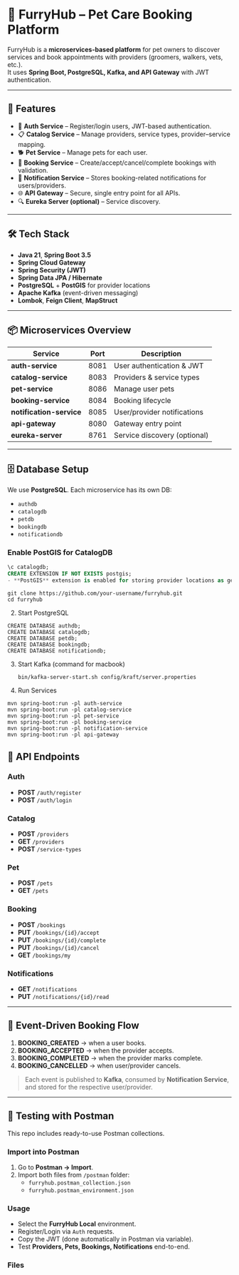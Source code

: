 # 🐾 FurryHub – Pet Care Booking Platform

FurryHub is a **microservices-based platform** for pet owners to discover services and book appointments with providers (groomers, walkers, vets, etc.).  
It uses **Spring Boot, PostgreSQL, Kafka, and API Gateway** with JWT authentication.

---

## 🚀 Features

- 🔑 **Auth Service** – Register/login users, JWT-based authentication.
- 📋 **Catalog Service** – Manage providers, service types, provider–service mapping.
- 🐕 **Pet Service** – Manage pets for each user.
- 📅 **Booking Service** – Create/accept/cancel/complete bookings with validation.
- 🔔 **Notification Service** – Stores booking-related notifications for users/providers.
- 🌐 **API Gateway** – Secure, single entry point for all APIs.
- 🔍 **Eureka Server (optional)** – Service discovery.

---

## 🛠 Tech Stack

- **Java 21**, **Spring Boot 3.5**
- **Spring Cloud Gateway**
- **Spring Security (JWT)**
- **Spring Data JPA / Hibernate**
- **PostgreSQL** + **PostGIS** for provider locations
- **Apache Kafka** (event-driven messaging)
- **Lombok**, **Feign Client**, **MapStruct**

---

## 📦 Microservices Overview

| Service                  | Port | Description |
|--------------------------|------|-------------|
| **auth-service**         | 8081 | User authentication & JWT |
| **catalog-service**      | 8083 | Providers & service types |
| **pet-service**          | 8086 | Manage user pets |
| **booking-service**      | 8084 | Booking lifecycle |
| **notification-service** | 8085 | User/provider notifications |
| **api-gateway**          | 8080 | Gateway entry point |
| **eureka-server**        | 8761 | Service discovery (optional) |

---

## 🗄️ Database Setup

We use **PostgreSQL**. Each microservice has its own DB:

- `authdb`
- `catalogdb`
- `petdb`
- `bookingdb`
- `notificationdb`

### Enable PostGIS for CatalogDB
```sql
\c catalogdb;
CREATE EXTENSION IF NOT EXISTS postgis;
- **PostGIS** extension is enabled for storing provider locations as geographic points.
```

```⚙️ Setup Instructions
git clone https://github.com/your-username/furryhub.git
cd furryhub
```

2. Start PostgreSQL

```Make sure PostgreSQL is running locally. Create DBs:
CREATE DATABASE authdb;
CREATE DATABASE catalogdb;
CREATE DATABASE petdb;
CREATE DATABASE bookingdb;
CREATE DATABASE notificationdb;
```

3. Start Kafka (command for macbook)
   ```
   bin/kafka-server-start.sh config/kraft/server.properties

5. Run Services
```From project root:
mvn spring-boot:run -pl auth-service
mvn spring-boot:run -pl catalog-service
mvn spring-boot:run -pl pet-service
mvn spring-boot:run -pl booking-service
mvn spring-boot:run -pl notification-service
mvn spring-boot:run -pl api-gateway
```

## 🔑 API Endpoints

### Auth
- **POST** `/auth/register`
- **POST** `/auth/login`

### Catalog
- **POST** `/providers`
- **GET** `/providers`
- **POST** `/service-types`

### Pet
- **POST** `/pets`
- **GET** `/pets`

### Booking
- **POST** `/bookings`
- **PUT** `/bookings/{id}/accept`
- **PUT** `/bookings/{id}/complete`
- **PUT** `/bookings/{id}/cancel`
- **GET** `/bookings/my`

### Notifications
- **GET** `/notifications`
- **PUT** `/notifications/{id}/read`

---

## 🔔 Event-Driven Booking Flow

1. **BOOKING_CREATED** → when a user books.  
2. **BOOKING_ACCEPTED** → when the provider accepts.  
3. **BOOKING_COMPLETED** → when the provider marks complete.  
4. **BOOKING_CANCELLED** → when user/provider cancels.  

> Each event is published to **Kafka**, consumed by **Notification Service**, and stored for the respective user/provider.

---

## 🧪 Testing with Postman

This repo includes ready-to-use Postman collections.

### Import into Postman
1. Go to **Postman → Import**.
2. Import both files from `/postman` folder:
   - `furryhub.postman_collection.json`
   - `furryhub.postman_environment.json`

### Usage
- Select the **FurryHub Local** environment.
- Register/Login via `Auth` requests.
- Copy the JWT (done automatically in Postman via variable).
- Test **Providers, Pets, Bookings, Notifications** end-to-end.

### Files
